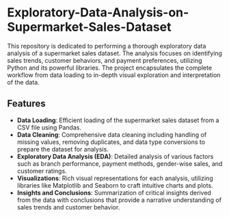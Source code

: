 # Exploratory-Data-Analysis-on-Supermarket-Sales-Dataset

This repository is dedicated to performing a thorough exploratory data analysis of a supermarket sales dataset. The analysis focuses on identifying sales trends, customer behaviors, and payment preferences, utilizing Python and its powerful libraries. The project encapsulates the complete workflow from data loading to in-depth visual exploration and interpretation of the data.

## Features
- **Data Loading**: Efficient loading of the supermarket sales dataset from a CSV file using Pandas.
- **Data Cleaning**: Comprehensive data cleaning including handling of missing values, removing duplicates, and data type conversions to prepare the dataset for analysis.
- **Exploratory Data Analysis (EDA)**: Detailed analysis of various factors such as branch performance, payment methods, gender-wise sales, and customer ratings.
- **Visualizations**: Rich visual representations for each analysis, utilizing libraries like Matplotlib and Seaborn to craft intuitive charts and plots.
- **Insights and Conclusions**: Summarization of critical insights derived from the data with conclusions that provide a narrative understanding of sales trends and customer behavior.
